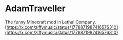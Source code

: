# AdamTraveller

The funny Minecraft mod in Lethal Company. [https://x.com/ziffymusic/status/1778871987416576310](https://x.com/ziffymusic/status/1778871987416576310)
